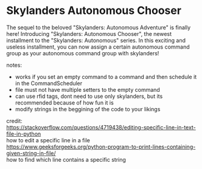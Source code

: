 # Skylanders Autonomous Chooser

The sequel to the beloved "Skylanders: Autonomous Adventure" is finally here! Introducing "Skylanders: Autonomous Chooser", the newest installment to the "Skylanders: Autonomous" series. In this exciting and useless installment, you can now assign a certain autonomous command group as your autonomous command group with skylanders! <br>

notes: <br>
- works if you set an empty command to a command and then schedule it in the CommandScheduler <br>
- file must not have multiple setters to the empty command <br>
- can use rfid tags, dont need to use only skylanders, but its recommended because of how fun it is <br>
- modify strings in the beggining of the code to your likings <br>

credit: <br>
https://stackoverflow.com/questions/4719438/editing-specific-line-in-text-file-in-python <br>
how to edit a specific line in a file <br>
https://www.geeksforgeeks.org/python-program-to-print-lines-containing-given-string-in-file/ <br>
how to find which line contains a specific string